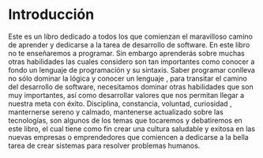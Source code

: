 # Introducción
Este es un libro dedicado a todos los que comienzan el maravilloso camino de aprender y dedicarse a la tarea de desarrollo de software. En este libro no te enseñaremos a programar. Sin embargo aprenderás sobre muchas otras habilidades las cuales considero son tan importantes como conocer a fondo un lenguaje de programación y su sintaxis.
Saber programar conlleva no sólo dominar la lógica y conocer un lenguaje , para transitar el camino del desarrollo de software, necesitamos dominar otras habilidades que son muy importantes, así como desarrollar valores que nos permitan llegar a nuestra meta con éxito. Disciplina, constancia, voluntad, curiosidad , manternerse sereno y calmado, mantenerse actualizado sobre las tecnologías, son algunos de los temas que tocaremos y debatiremos en este libro, el cual tiene como fin crear una cultura saludable y exitosa en las nuevas empresas o emprendedores que comiencen a dedicarse a la bella tarea de crear sistemas para resolver problemas humanos.
